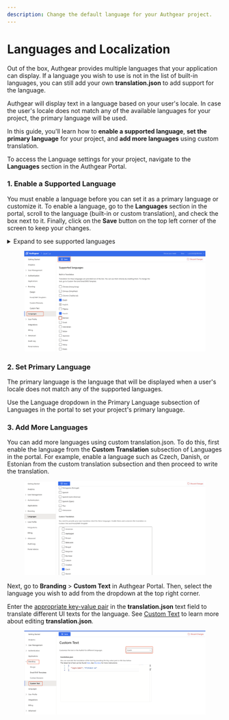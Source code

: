 ```yaml
---
description: Change the default language for your Authgear project.
---
```


# Languages and Localization&#x20;

Out of the box, Authgear provides multiple languages that your application can display. If a language you wish to use is not in the list of built-in languages, you can still add your own **translation.json** to add support for the language.

Authgear will display text in a language based on your user's locale. In case the user's locale does not match any of the available languages for your project, the primary language will be used.

In this guide, you'll learn how to **enable a supported language**, **set the primary language** for your project, and **add more languages** using custom translation.

To access the Language settings for your project, navigate to the **Languages** section in the Authgear Portal.

### 1. Enable a Supported Language

You must enable a language before you can set it as a primary language or customize it. To enable a language, go to the **Languages** section in the portal, scroll to the language (built-in or custom translation), and check the box next to it. Finally, click on the **Save** button on the top left corner of the screen to keep your changes.

<details>

<summary>Expand to see supported languages</summary>



**Built-in Translation**&#x20;

Translations for these languages are provided out of the box.

* Chinese (Hong Kong)
* Chinese (Simplified)
* Chinese (Traditional)
* Dutch
* English
* Filipino
* French
* German
* Greek
* Indonesian
* Italian
* Japanese
* Korean
* Malay
* Polish
* Portuguese
* Portuguese (Brazil)
* Portuguese (Portugal)
* Spanish
* Spanish (Latin America)
* Spanish (Spain)
* Thai
* Vietnamese

**Custom Translation**&#x20;

Requires you to provide your own translation. Enable a language and customize the translation in Custom Text and Email/SMS Template.

* Afrikaans
* Amharic
* Arabic
* Armenian
* Azerbaijani
* Basque
* Belarusian
* Bengali
* Bulgarian
* Burmese
* Catalan
* Croatian
* Czech
* Danish
* Estonian
* Finnish
* Galician
* Georgian
* Hindi
* Hungarian
* Icelandic
* Kannada
* Khmer
* Kyrgyz
* Lao
* Latvian
* Lithuanian
* Macedonian
* Malayalam
* Marathi
* Mongolian
* Nepali
* Norwegian
* Persian
* Romanian
* Russian
* Serbian
* Sinhala
* Slovak
* Slovenian
* Swahili
* Swedish
* Tamil
* Telugu
* Turkish
* Ukrainian
* Zulu

</details>

<figure><img src="../.gitbook/assets/authgear-languages.png" alt=""><figcaption></figcaption></figure>

### 2. Set Primary Language

The primary language is the language that will be displayed when a user's locale does not match any of the supported languages.

Use the Language dropdown in the Primary Language subsection of Languages in the portal to set your project's primary language.

### 3. Add More Languages

You can add more languages using custom translation.json. To do this, first enable the language from the **Custom Translation** subsection of Languages in the portal. For example, enable a language such as Czech, Danish, or Estonian from the custom translation subsection and then proceed to write the translation.

<figure><img src="../.gitbook/assets/authgear-custom-language-list.png" alt=""><figcaption></figcaption></figure>

Next, go to **Branding** > **Custom Text** in Authgear Portal. Then, select the language you wish to add from the dropdown at the top right corner.

Enter the [appropriate key-value pair](https://github.com/authgear/authgear-server/blob/2a6f1bfbb9b8/resources/authgear/templates/en/translation.json) in the **translation.json** text field to translate different UI texts for the language. See [Custom Text](built-in-ui/localization.md) to learn more about editing **translation.json**.

<figure><img src="../.gitbook/assets/authgear-custom-text-cz-example.png" alt=""><figcaption></figcaption></figure>
